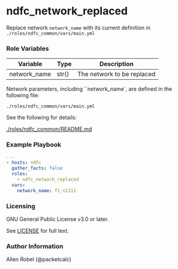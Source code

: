 # ndfc_network_replaced

Replace network ``network_name`` with its current definition in ``./roles/ndfc_common/vars/main.yml``

### Role Variables

Variable        | Type  | Description
----------------|-------|----------------------------------------
network_name    | str() | The network to be replaced

Network parameters, including ``network_name`, are defined in the following file:

``./roles/ndfc_common/vars/main.yml``

See the following for details:

[./roles/ndfc_common/README.md](https://github.com/allenrobel/ndfc-roles/tree/master/roles/ndfc_common/README.md)


### Example Playbook

```yaml
---
- hosts: ndfc
  gather_facts: false
  roles:
    - ndfc_network_replaced
  vars:
    network_name: f1_n1111
```

### Licensing

GNU General Public License v3.0 or later.

See [LICENSE](https://www.gnu.org/licenses/gpl-3.0.txt) for full text.

### Author Information

Allen Robel (@packetcalc)
